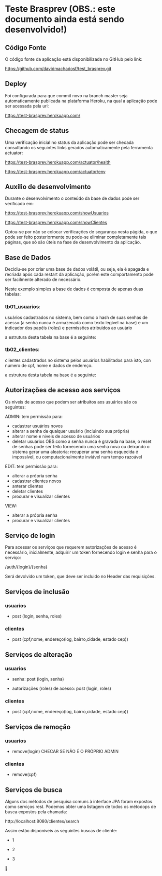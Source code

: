 
# Teste Brasprev (OBS.: este documento ainda está sendo desenvolvido!)

## Código Fonte
O código fonte da aplicação está disponibilizada no GitHub pelo link: 


https://github.com/davidmachadosf/test_brasprev.git



## Deploy
Foi configurada para que commit novo na branch master seja automaticamente publicada na plataforma Heroku, na qual a aplicação pode ser acessada pela url:

https://test-brasprev.herokuapp.com/

## Checagem de status
Uma verificação inicial no status da aplicação pode ser checada consultando os seguintes links gerados automaticamente pela ferramenta actuator:


https://test-brasprev.herokuapp.com/actuator/health

https://test-brasprev.herokuapp.com/actuator/env

## Auxílio de desenvolvimento
Durante o desenvolvimento o conteúdo da base de dados pode ser verificado em:

https://test-brasprev.herokuapp.com/showUsuarios

https://test-brasprev.herokuapp.com/showClientes

Optou-se por não se colocar verificações de segurança nesta págida, o que pode ser feito posteriormente ou pode-se eliminar completamente tais páginas, que só são úteis na fase de desenvolvimento da aplicação.


## Base de Dados

Decidiu-se por criar uma base de dados volátil, ou seja, ela é apagada e recriada após cada restart da aplicação, porém este comportamento pode ser facilmente alterado de necessário.

Neste exemplo simples a base de dados é composta de apenas duas tabelas: 

### tb01_usuarios: 
usuários cadastrados no sistema, bem como o hash de suas senhas de acesso (a senha nunca é armazenada como texto legível na base) e um indicador dos papéis (roles) e permissões atribuidos ao usuário

a estrutura desta tabela na base é a seguinte:

### tb02_clientes: 
clientes cadastrados no sistema pelos usuários habilitados para isto, con numero de cpf, nome e dados de endereço.

a estrutura desta tabela na base é a seguinte:


## Autorizações de acesso aos serviços
Os niveis de acesso que podem ser atribuitos aos usuários são os seguintes:

ADMIN: tem permissão para:
* cadastrar usuários novos
* alterar a senha de qualquer usuário (incluindo sua própria)
* alterar nome e niveis de acesso de usuários
* deletar usuários
OBS:como a senha nunca é gravada na base, o reset de senhas pode ser feito fornecendo uma senha nova ou deixando o sistema gerar uma aleatoria: recuperar uma senha esquecida é impossível, ou computacionalmente inviável num tempo razoável

EDIT: tem permissão para:
* alterar a própria senha 
* cadastrar clientes novos
* anterar clientes
* deletar clientes 
* procurar e visualizar  clientes 

VIEW:
* alterar a própria senha 
* procurar e visualizar  clientes 


## Serviço de login

Para acessar os serviços que requerem autorizações de acesso é necessário, inicialmente, adquirir um token fornecendo login e senha para o serviço:

/auth/{login}/{senha}

Será devolvido um token, que deve ser incluido no Header das requisições.


## Serviços de inclusão 

### usuarios
  * post (login, senha, roles)

### clientes
   * post (cpf,nome, endereço(log, bairro,cidade, estado cep))

## Serviços de alteração

### usuarios
  * senha: post (login, senha)
  
  * autorizações (roles) de acesso: post (login, roles)

### clientes
  * post (cpf,nome, endereço(log, bairro,cidade, estado cep))  


## Serviços de remoção

### usuarios
  * remove(login) CHECAR SE NÂO É O PRÓPRIO ADMIN

### clientes
  * remove(cpf)


## Serviços de busca
Alguns dos métodos de pesquisa comuns à interface JPA foram expostos como serviços rest. Podemos obter uma listagem de todos os métodops de busca expostos pela chamada:

http://localhost:8080/clientes/search

Assim estão disponíveis as seguintes buscas de cliente:

* 1

* 2

* 3


:metal:


